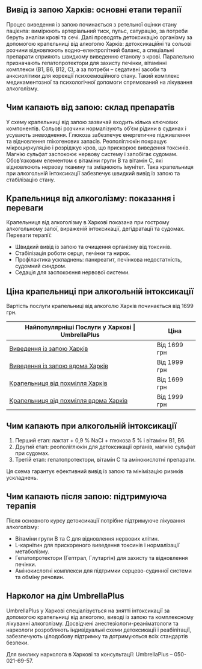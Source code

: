 
## Вивід із запою Харків: основні етапи терапії

Процес виведення із запою починається з ретельної оцінки стану пацієнта: вимірюють артеріальний тиск, пульс, сатурацію, за потреби беруть аналізи крові та сечі. Далі проводять детоксикацію організму за допомогою крапельниці від алкоголю Харків: детоксикаційні та сольові розчини відновлюють водно–електролітний баланс, а спеціальні препарати сприяють швидкому виведенню етанолу з крові. Паралельно призначають гепатопротектори для захисту печінки, вітамінні комплекси (В1, В6, В12, С), а за потреби – седативні засоби та анксиолітики для корекції психоемоційного стану. Такий комплекс медикаментозної та психологічної допомоги спрямований на лікування алкоголізму.

## Чим капають від запою: склад препаратів

У схему крапельниці від запою зазвичай входить кілька ключових компонентів. Сольові розчини нормалізують об’єм рідини в судинах і усувають зневоднення. Глюкоза забезпечує енергетичне підживлення та відновлення глікогенових запасів. Реополіглюкін покращує мікроциркуляцію і розріджує кров, що прискорює виведення токсинів. Магнію сульфат заспокоює нервову систему і запобігає судомам. Обов’язковим елементом є вітаміни групи В та вітамін С, які відновлюють нервову тканину та зміцнюють імунітет. Така крапельниця при алкогольній інтоксикації забезпечує швидкий вивід із запою та стабілізацію стану.

## Крапельниця від алкоголізму: показання і переваги

Крапельниця від алкоголізму в Харкові показана при гострому алкогольному запої, вираженій інтоксикації, дегідратації та судомах. Переваги терапії:

* Швидкий вивід із запою та очищення організму від токсинів. 
* Стабілізація роботи серця, печінки та нирок. 
* Профілактика ускладнень: панкреатит, печінкова недостатність, судомний синдром. 
* Седація для заспокоєння нервової системи. 

## Ціна крапельниці при алкогольній інтоксикації

Вартість послуги крапельниці від алкоголю Харків починається від 1699 грн.

| Найпопулярніші Послуги у Харкові \| UmbrellaPlus                                                                           | Ціна         |
| -------------------------------------------------------------------------------------------------------------------------- | ------------ |
| [Виведення із запою Харків](https://umbrella-plus.com.ua/uk/kharkiv/vivod-iz-zapoia-kharkiv-ua/)                           | Від 1699 грн |
| [Виведення із запою вдома Харків](https://umbrella-plus.com.ua/uk/kharkiv/vivod-iz-zapoia-na-domy-kharkiv-ua/)             | Від 1999 грн |
| [Крапельниця від похмілля Харків](https://umbrella-plus.com.ua/uk/kharkiv/kapelnica_ot_alkogola_kharkiv-ua/)               | Від 1699 грн |
| [Крапельниця від похмілля вдома Харків](https://umbrella-plus.com.ua/uk/kharkiv/kapelnica_ot_alkogola_na_domy_kharkiv_ua/) | Від 1999 грн |

## Чим капають при алкогольній інтоксикації

1. Перший етап: лактат + 0,9 % NaCl + глюкоза 5 % і вітаміни В1, В6.
2. Другий етап: реополіглюкін для детоксикації органів, магнію сульфат при судомах.
3. Третій етап: гепатопротектори, вітамін C та амінокислотні препарати.

Ця схема гарантує ефективний вивід із запою та мінімізацію ризиків ускладнень.

## Чим капають після запою: підтримуюча терапія

Після основного курсу детоксикації потрібне підтримуюче лікування алкоголізму:

* Вітаміни групи B та C для відновлення нервових клітин. 
* L-карнітин для прискореного виведення токсинів і нормалізації метаболізму. 
* Гепатопротектори (Гептрал, Глутаргін) для захисту та відновлення печінки. 
* Амінокислотні комплекси для підтримки серцево-судинної системи та обміну речовин. 

## Нарколог на дім UmbrellaPlus

UmbrellaPlus у Харкові спеціалізується на знятті інтоксикації за допомогою крапельниці від алкоголю, виводі із запою та комплексному лікуванні алкоголізму. Досвідчені анестезіологи-реаніматологи та наркологи розробляють індивідуальні схеми детоксикації і реабілітації, забезпечують цілодобову підтримку та дотримуються всіх стандартів безпеки.

 Для виклику нарколога в Харкові та консультації: UmbrellaPlus – 050-021-69-57.
